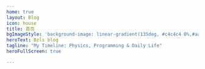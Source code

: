 ```yaml
---
home: true
layout: Blog
icon: house
title: 首页
bgImageStyle: 'background-image: linear-gradient(135deg, #c4c4c4 0%,#aaaaaa 50%, #494949 100%)'
heroText: Bzls blog
tagline: "My Timeline: Physics, Programming & Daily Life"
heroFullScreen: true

---
```





<VPCard
title="数学模型"
desc="$E = mc^2$"
link="/math/"
/>

<VPCard
title="积分公式"
desc="$$\int_0^1 x^2 dx = \frac{1}{3}$$"
/>



